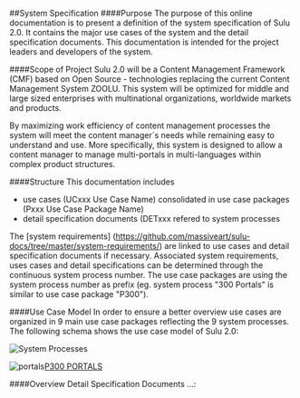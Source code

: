 ##System Specification
####Purpose
The purpose of this online documentation is to present a definition of the system specification of Sulu 2.0. It contains the major use cases of the system and the detail specification documents. This documentation is intended for the project leaders and developers of the system.

####Scope of Project
Sulu 2.0 will be a Content Management Framework (CMF) based on Open Source - technologies replacing the current Content Management System ZOOLU. This system will be optimized for middle and large sized enterprises with multinational organizations, worldwide markets and products.

By maximizing work efficiency of content management processes the system will meet the content manager´s needs while remaining easy to understand and use. More specifically, this system is designed to allow a content manager to manage multi-portals in multi-languages within complex product structures.

####Structure
This documentation includes 
* use cases (UCxxx Use Case Name) consolidated in use case packages (Pxxx Use Case Package Name)
* detail specification documents (DETxxx refered to system processes

The [system requirements] (https://github.com/massiveart/sulu-docs/tree/master/system-requirements/) are linked to use cases and detail specification documents if necessary. Associated system requirements, uses cases and detail specifications can be determined through the continuous system process number. The use case packages are using the system process number as prefix (eg. system process "300 Portals" is similar to use case package "P300").

####Use Case Model
In order to ensure a better overview use cases are organized in 9 main use case packages reflecting the 9 system processes. The following schema shows the use case model of Sulu 2.0:

![System Processes](https://raw.github.com/massiveart/sulu-docs/master/system-specification/images/use-case-model_v01.png)

![portals](https://raw.github.com/massiveart/sulu-docs/master/system-specification/images/package-portals.png)[P300 PORTALS](https://github.com/massiveart/sulu-docs/tree/master/system-specification/p300 "P300 PORTALS")


####Overview Detail Specification Documents
…:
